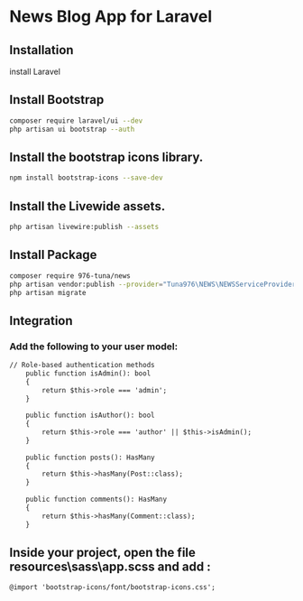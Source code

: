 # News Blog App for Laravel

## Installation
install Laravel 

## Install Bootstrap 
```bash
composer require laravel/ui --dev
php artisan ui bootstrap --auth
```

## Install the bootstrap icons library.
```bash
npm install bootstrap-icons --save-dev
```

## Install the Livewide assets.
```bash
php artisan livewire:publish --assets
```


## Install Package
```bash
composer require 976-tuna/news
php artisan vendor:publish --provider="Tuna976\NEWS\NEWSServiceProvider" --tag="news-files"
php artisan migrate
```

## Integration

### Add the following to your user model:
```html
// Role-based authentication methods
    public function isAdmin(): bool
    {
        return $this->role === 'admin';
    }
    
    public function isAuthor(): bool
    {
        return $this->role === 'author' || $this->isAdmin();
    }
    
    public function posts(): HasMany
    {
        return $this->hasMany(Post::class);
    }
    
    public function comments(): HasMany
    {
        return $this->hasMany(Comment::class);
    }
```

## Inside your project, open the file resources\sass\app.scss and add :
```html
@import 'bootstrap-icons/font/bootstrap-icons.css';
```